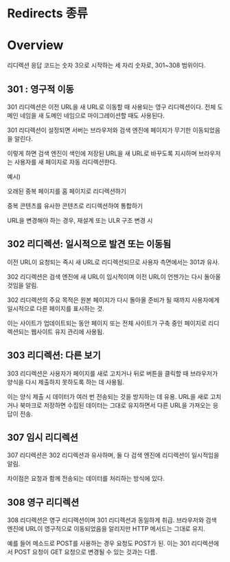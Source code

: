 # Redirects 종류
# Overview

리디렉션 응답 코드는 숫자 3으로 시작하는 세 자리 숫자로, 301~308 범위이다.

## 301 : 영구적 이동

301 리디렉션은 이전 URL을 새 URL로 이동할 때 사용되는 영구 리디렉션이다. 전체 도메인 네임을 새 도메인 네임으로 마이그레이션할 때도 사용된다.

301 리디렉션이 설정되면 서버는 브라우저와 검색 엔진에 페이지가 무기한 이동되었음을 알린다.

이렇게 하면 검색 엔진이 색인에 저장된 URL을 새 URL로 바꾸도록 지시하며 브라우저는 사용자를 새 페이지로 자동 리디렉션한다.

예시)

오래된 중복 페이지를 홈 페이지로 리디렉션하기

중복 콘텐츠를 유사한 콘텐츠로 리디렉션하여 통합하기

URL을 변경해야 하는 경우, 재설계 또는 ULR 구조 변경 시

## 302 리디렉션: 일시적으로 발견 또는 이동됨

이전 URL이 요청되는 즉시 새 URL로 리디렉션되므로 사용자 측면에서는 301과 유사.

302 리디렉션은 검색 엔진에 새 URL이 임시적이며 이전 URL이 언젠가는 다시 돌아올 것임을 알림.

302 리디렉션의 주요 목적은 원본 페이지가 다시 돌아올 준비가 될 때까지 사용자에게 일시적으로 다른 페이지를 표시하는 것.

이는 사이트가 업데이트되는 동안 페이지 또는 전체 사이트가 구축 중인 페이지로 리디렉션되는 웹사이트 유지 관리에 사용됨.

## 303 리디렉션: 다른 보기

303 리디렉션은 사용자가 페이지를 새로 고치거나 뒤로 버튼을 클릭할 때 브라우저가 양식을 다시 제출하지 못하도록 하는 데 사용됨.

이는 양식 제출 시 데이터가 여러 번 전송되는 것을 방지하는 데 유용. URL을 새로 고치거나 북마크로 저장하면 수집된 데이터는 그대로 유지하면서 다른 URL을 가져오는 응답이 전송.

## 307 임시 리디렉션

307 리디렉션은 302 리디렉션과 유사하며, 둘 다 검색 엔진에 리디렉션이 일시적임을 알림.

차이점은 요청과 함께 전송되는 데이터를 처리하는 방식에 있다.

## 308 영구 리디렉션

308 리디렉션은 영구 리디렉션이며 301 리디렉션과 동일하게 취급. 브라우저와 검색 엔진에 URL이 영구적으로 이동되었음을 알리지만 HTTP 메서드는 그대로 유지.

예를 들어 메소드로 POST를 사용하는 경우 요청도 POST가 된. 이는 301 리디렉션에서 POST 요청이 GET 요청으로 변경될 수 있는 것과는 다름.
